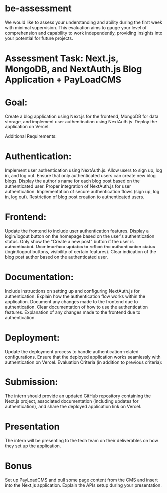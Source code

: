 # be-assessment
We would like to assess your understanding and ability during the first week with minimal supervision. This evaluation aims to gauge your level of comprehension and capability to work independently, providing insights into your potential for future projects.

# Assessment Task: Next.js, MongoDB, and NextAuth.js Blog Application + PayLoadCMS

# Goal:
Create a blog application using Next.js for the frontend, MongoDB for data storage, and implement user authentication using NextAuth.js. Deploy the application on Vercel.

Additional Requirements:
# Authentication:
Implement user authentication using NextAuth.js.
Allow users to sign up, log in, and log out.
Ensure that only authenticated users can create new blog blogs.
Display the author's name for each blog post based on the authenticated user.
Proper integration of NextAuth.js for user authentication.
Implementation of secure authentication flows (sign up, log in, log out).
Restriction of blog post creation to authenticated users.

# Frontend:
Update the frontend to include user authentication features.
Display a login/logout button on the homepage based on the user's authentication status.
Only show the "Create a new post" button if the user is authenticated.
User interface updates to reflect the authentication status (login/logout buttons, visibility of certain features).
Clear indication of the blog post author based on the authenticated user.

# Documentation:
Include instructions on setting up and configuring NextAuth.js for authentication.
Explain how the authentication flow works within the application.
Document any changes made to the frontend due to authentication.
Clear documentation of how to use the authentication features.
Explanation of any changes made to the frontend due to authentication.

# Deployment:
Update the deployment process to handle authentication-related configurations.
Ensure that the deployed application works seamlessly with authentication on Vercel.
Evaluation Criteria (in addition to previous criteria):

# Submission:
The intern should provide an updated GitHub repository containing the Next.js project, associated documentation (including updates for authentication), and share the deployed application link on Vercel.

# Presentation
The intern will be presenting to the tech team on their deliverables on how they set up the application.

# Bonus
Set up PayLoadCMS and pull some page content from the CMS and insert into the Next.js application. Explain the APIs setup during your presentation.
